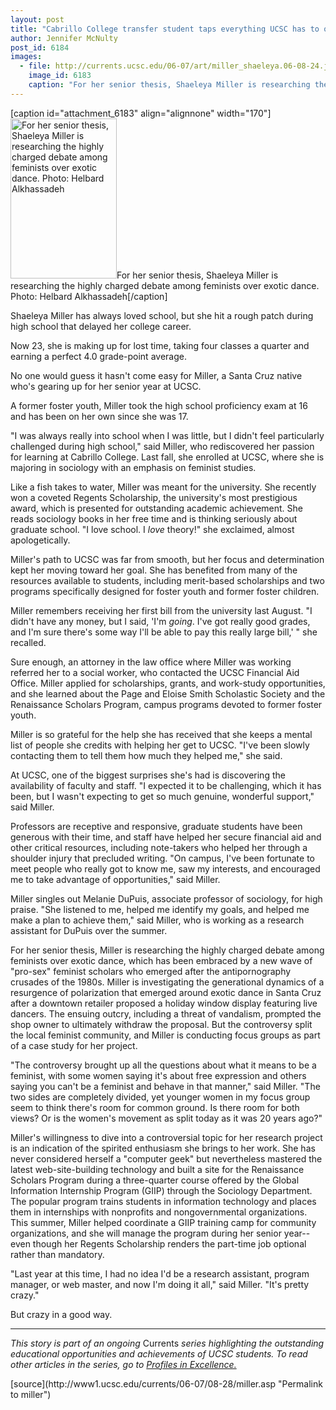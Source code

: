 ```yaml
---
layout: post
title: "Cabrillo College transfer student taps everything UCSC has to offer"
author: Jennifer McNulty 
post_id: 6184
images:
  - file: http://currents.ucsc.edu/06-07/art/miller_shaeleya.06-08-24.jpg
    image_id: 6183
    caption: "For her senior thesis, Shaeleya Miller is researching the highly charged debate among feminists over exotic dance. Photo: Helbard Alkhassadeh"
---
```


[caption id="attachment_6183" align="alignnone" width="170"]<a href="http://localhost/mysite/wp-content/uploads/2006/08/miller_shaeleya.06-08-24.jpg"><img class="size-full wp-image-6183" src="http://localhost/mysite/wp-content/uploads/2006/08/miller_shaeleya.06-08-24.jpg" alt="For her senior thesis, Shaeleya Miller is researching the highly charged debate among feminists over exotic dance. Photo: Helbard Alkhassadeh" width="170" height="256" /></a>For her senior thesis, Shaeleya Miller is researching the highly charged debate among feminists over exotic dance. Photo: Helbard Alkhassadeh[/caption]
<a name="content" id="content"></a>
<p>
  Shaeleya Miller has always loved school, but she hit a rough patch during high school that delayed her college career.
</p>
<p>
  Now 23, she is making up for lost time, taking four classes a quarter and earning a perfect 4.0 grade-point average.
</p>
<p>
  No one would guess it hasn't come easy for Miller, a Santa Cruz native who's gearing up for her senior year at UCSC.
</p>
<p>
  A former foster youth, Miller took the high school proficiency exam at 16 and has been on her own since she was 17.
</p>
<p>
  "I was always really into school when I was little, but I didn't feel particularly challenged during high school," said Miller, who rediscovered her passion for learning at Cabrillo College. Last fall, she enrolled at UCSC, where she is majoring in sociology with an emphasis on feminist studies.
</p>
<p>
  Like a fish takes to water, Miller was meant for the university. She recently won a coveted Regents Scholarship, the university's most prestigious award, which is presented for outstanding academic achievement. She reads sociology books in her free time and is thinking seriously about graduate school. "I love school. I <i>love</i> theory!" she exclaimed, almost apologetically.
</p>
<p>
  Miller's path to UCSC was far from smooth, but her focus and determination kept her moving toward her goal. She has benefited from many of the resources available to students, including merit-based scholarships and two programs specifically designed for foster youth and former foster children.
</p>
<p>
  Miller remembers receiving her first bill from the university last August. "I didn't have any money, but I said, 'I'm <i>going</i>. I've got really good grades, and I'm sure there's some way I'll be able to pay this really large bill,' " she recalled.
</p>
<p>
  Sure enough, an attorney in the law office where Miller was working referred her to a social worker, who contacted the UCSC Financial Aid Office. Miller applied for scholarships, grants, and work-study opportunities, and she learned about the Page and Eloise Smith Scholastic Society and the Renaissance Scholars Program, campus programs devoted to former foster youth.
</p>
<p>
  Miller is so grateful for the help she has received that she keeps a mental list of people she credits with helping her get to UCSC. "I've been slowly contacting them to tell them how much they helped me," she said.
</p>
<p>
  At UCSC, one of the biggest surprises she's had is discovering the availability of faculty and staff. "I expected it to be challenging, which it has been, but I wasn't expecting to get so much genuine, wonderful support," said Miller.
</p>
<p>
  Professors are receptive and responsive, graduate students have been generous with their time, and staff have helped her secure financial aid and other critical resources, including note-takers who helped her through a shoulder injury that precluded writing. "On campus, I've been fortunate to meet people who really got to know me, saw my interests, and encouraged me to take advantage of opportunities," said Miller.
</p>
<p>
  Miller singles out Melanie DuPuis, associate professor of sociology, for high praise. "She listened to me, helped me identify my goals, and helped me make a plan to achieve them," said Miller, who is working as a research assistant for DuPuis over the summer.
</p>
<p>
  For her senior thesis, Miller is researching the highly charged debate among feminists over exotic dance, which has been embraced by a new wave of "pro-sex" feminist scholars who emerged after the antipornography crusades of the 1980s. Miller is investigating the generational dynamics of a resurgence of polarization that emerged around exotic dance in Santa Cruz after a downtown retailer proposed a holiday window display featuring live dancers. The ensuing outcry, including a threat of vandalism, prompted the shop owner to ultimately withdraw the proposal. But the controversy split the local feminist community, and Miller is conducting focus groups as part of a case study for her project.
</p>
<p>
  "The controversy brought up all the questions about what it means to be a feminist, with some women saying it's about free expression and others saying you can't be a feminist and behave in that manner," said Miller. "The two sides are completely divided, yet younger women in my focus group seem to think there's room for common ground. Is there room for both views? Or is the women's movement as split today as it was 20 years ago?"
</p>
<p>
  Miller's willingness to dive into a controversial topic for her research project is an indication of the spirited enthusiasm she brings to her work. She has never considered herself a "computer geek" but nevertheless mastered the latest web-site-building technology and built a site for the Renaissance Scholars Program during a three-quarter course offered by the Global Information Internship Program (GIIP) through the Sociology Department. The popular program trains students in information technology and places them in internships with nonprofits and nongovernmental organizations. This summer, Miller helped coordinate a GIIP training camp for community organizations, and she will manage the program during her senior year--even though her Regents Scholarship renders the part-time job optional rather than mandatory.
</p>
<p>
  "Last year at this time, I had no idea I'd be a research assistant, program manager, or web master, and now I'm doing it all," said Miller. "It's pretty crazy."
</p>
<p>
  But crazy in a good way.
</p>
<hr>
<p>
  <em>This story is part of an ongoing</em> Currents <em>series highlighting the outstanding educational opportunities and achievements of UCSC students. To read other articles in the series, go to <a href="http://www.ucsc.edu/students/profiles/">Profiles in Excellence.</a></em>
</p>
[source](http://www1.ucsc.edu/currents/06-07/08-28/miller.asp "Permalink to miller")
